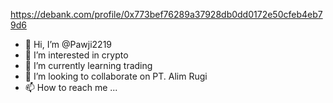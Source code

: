 https://debank.com/profile/0x773bef76289a37928db0dd0172e50cfeb4eb79d6
- 👋 Hi, I’m @Pawji2219
- 👀 I’m interested in crypto
- 🌱 I’m currently learning trading
- 💞️ I’m looking to collaborate on PT. Alim Rugi
- 📫 How to reach me ...

<!---
Pawji2219/Pawji2219 is a ✨ special ✨ repository because its `README.md` (this file) appears on your GitHub profile.
You can click the Preview link to take a look at your changes.
--->
